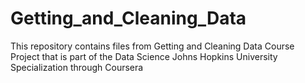 # Getting_and_Cleaning_Data
This repository contains files from Getting and Cleaning Data Course Project that is part of the Data Science Johns Hopkins University Specialization through Coursera
